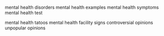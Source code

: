 mental health disorders
mental health examples
mental health symptoms
mental health test

mental health tatoos
mental health facility signs
controversial opinions
unpopular opinions

